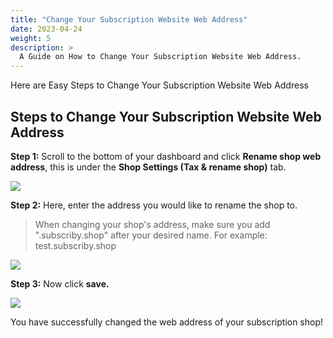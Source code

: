 ```yaml
---
title: "Change Your Subscription Website Web Address"
date: 2023-04-24
weight: 5
description: >
  A Guide on How to Change Your Subscription Website Web Address.
---
```


Here are Easy Steps to Change Your Subscription Website Web Address

## Steps to Change Your Subscription Website Web Address

**Step 1:** Scroll to the bottom of your dashboard and click **Rename shop web address**, this is under the **Shop Settings (Tax & rename shop)** tab.

![](https://subscribie.co.uk/blog/content/images/size/w1000/2023/04/image-3.png)

**Step 2:** Here, enter the address you would like to rename the shop to.

>When changing your shop's address, make sure you add ".subscriby.shop" after your desired name. For example: test.subscriby.shop

![](https://subscribie.co.uk/blog/content/images/size/w1000/2023/04/image-5.png)

**Step 3:** Now click **save.**

![](https://subscribie.co.uk/blog/content/images/size/w1000/2023/04/image-4.png)

You have successfully changed the web address of your subscription shop! 